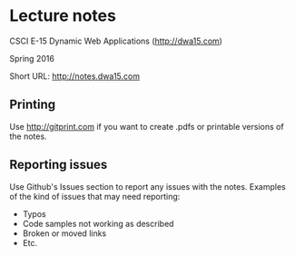 # Lecture notes
CSCI E-15 Dynamic Web Applications (<http://dwa15.com>)

Spring 2016

Short URL: <http://notes.dwa15.com>

## Printing
Use http://gitprint.com if you want to create .pdfs or printable versions of the notes.

## Reporting issues
Use Github's Issues section to report any issues with the notes. Examples of the kind of issues that may need reporting:
+ Typos
+ Code samples not working as described
+ Broken or moved links
+ Etc.

